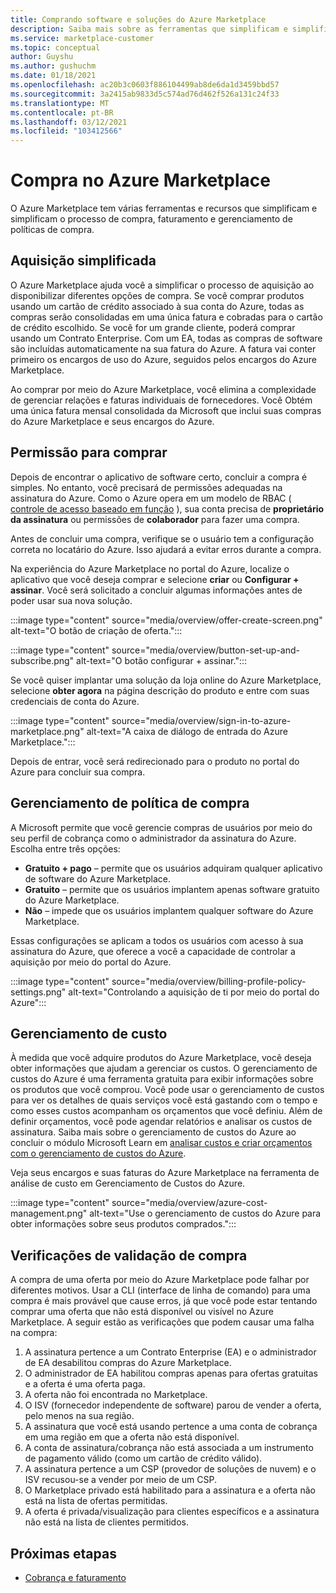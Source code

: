 ```yaml
---
title: Comprando software e soluções do Azure Marketplace
description: Saiba mais sobre as ferramentas que simplificam e simplificam as compras e o gerenciamento de software no Azure Marketplace.
ms.service: marketplace-customer
ms.topic: conceptual
author: Guyshu
ms.author: gushuchm
ms.date: 01/18/2021
ms.openlocfilehash: ac20b3c0603f886104499ab8de6da1d3459bbd57
ms.sourcegitcommit: 3a2415ab9833d5c574ad76d462f526a131c24f33
ms.translationtype: MT
ms.contentlocale: pt-BR
ms.lasthandoff: 03/12/2021
ms.locfileid: "103412566"
---
```

# <a name="azure-marketplace-purchasing"></a>Compra no Azure Marketplace

O Azure Marketplace tem várias ferramentas e recursos que simplificam e simplificam o processo de compra, faturamento e gerenciamento de políticas de compra.

## <a name="simplified-procurement"></a>Aquisição simplificada

O Azure Marketplace ajuda você a simplificar o processo de aquisição ao disponibilizar diferentes opções de compra. Se você comprar produtos usando um cartão de crédito associado à sua conta do Azure, todas as compras serão consolidadas em uma única fatura e cobradas para o cartão de crédito escolhido. Se você for um grande cliente, poderá comprar usando um Contrato Enterprise. Com um EA, todas as compras de software são incluídas automaticamente na sua fatura do Azure. A fatura vai conter primeiro os encargos de uso do Azure, seguidos pelos encargos do Azure Marketplace.

Ao comprar por meio do Azure Marketplace, você elimina a complexidade de gerenciar relações e faturas individuais de fornecedores. Você Obtém uma única fatura mensal consolidada da Microsoft que inclui suas compras do Azure Marketplace e seus encargos do Azure.

## <a name="permission-to-purchase"></a>Permissão para comprar

Depois de encontrar o aplicativo de software certo, concluir a compra é simples. No entanto, você precisará de permissões adequadas na assinatura do Azure. Como o Azure opera em um modelo de RBAC ( [controle de acesso baseado em função](/azure/role-based-access-control/overview) ), sua conta precisa de **proprietário da assinatura** ou permissões de **colaborador** para fazer uma compra.

Antes de concluir uma compra, verifique se o usuário tem a configuração correta no locatário do Azure. Isso ajudará a evitar erros durante a compra.

Na experiência do Azure Marketplace no portal do Azure, localize o aplicativo que você deseja comprar e selecione **criar** ou **Configurar + assinar**. Você será solicitado a concluir algumas informações antes de poder usar sua nova solução.

:::image type="content" source="media/overview/offer-create-screen.png" alt-text="O botão de criação de oferta.":::

:::image type="content" source="media/overview/button-set-up-and-subscribe.png" alt-text="O botão configurar + assinar.":::

Se você quiser implantar uma solução da loja online do Azure Marketplace, selecione **obter agora** na página descrição do produto e entre com suas credenciais de conta do Azure.

:::image type="content" source="media/overview/sign-in-to-azure-marketplace.png" alt-text="A caixa de diálogo de entrada do Azure Marketplace.":::

Depois de entrar, você será redirecionado para o produto no portal do Azure para concluir sua compra.

## <a name="purchase-policy-management"></a>Gerenciamento de política de compra

A Microsoft permite que você gerencie compras de usuários por meio do seu perfil de cobrança como o administrador da assinatura do Azure. Escolha entre três opções:

- **Gratuito + pago** – permite que os usuários adquiram qualquer aplicativo de software do Azure Marketplace.
- **Gratuito** – permite que os usuários implantem apenas software gratuito do Azure Marketplace.
- **Não** – impede que os usuários implantem qualquer software do Azure Marketplace.

Essas configurações se aplicam a todos os usuários com acesso à sua assinatura do Azure, que oferece a você a capacidade de controlar a aquisição por meio do portal do Azure.

:::image type="content" source="media/overview/billing-profile-policy-settings.png" alt-text="Controlando a aquisição de ti por meio do portal do Azure":::

## <a name="cost-management"></a>Gerenciamento de custo

À medida que você adquire produtos do Azure Marketplace, você deseja obter informações que ajudam a gerenciar os custos. O gerenciamento de custos do Azure é uma ferramenta gratuita para exibir informações sobre os produtos que você comprou. Você pode usar o gerenciamento de custos para ver os detalhes de quais serviços você está gastando com o tempo e como esses custos acompanham os orçamentos que você definiu. Além de definir orçamentos, você pode agendar relatórios e analisar os custos de assinatura. Saiba mais sobre o gerenciamento de custos do Azure ao concluir o módulo Microsoft Learn em [analisar custos e criar orçamentos com o gerenciamento de custos do Azure](/learn/modules/analyze-costs-create-budgets-azure-cost-management/).

Veja seus encargos e suas faturas do Azure Marketplace na ferramenta de análise de custo em Gerenciamento de Custos do Azure.

:::image type="content" source="media/overview/azure-cost-management.png" alt-text="Use o gerenciamento de custos do Azure para obter informações sobre seus produtos comprados.":::

## <a name="purchase-validation-checks"></a>Verificações de validação de compra

A compra de uma oferta por meio do Azure Marketplace pode falhar por diferentes motivos. Usar a CLI (interface de linha de comando) para uma compra é mais provável que cause erros, já que você pode estar tentando comprar uma oferta que não está disponível ou visível no Azure Marketplace. A seguir estão as verificações que podem causar uma falha na compra:

1. A assinatura pertence a um Contrato Enterprise (EA) e o administrador de EA desabilitou compras do Azure Marketplace.
1. O administrador de EA habilitou compras apenas para ofertas gratuitas e a oferta é uma oferta paga.
1. A oferta não foi encontrada no Marketplace.
1. O ISV (fornecedor independente de software) parou de vender a oferta, pelo menos na sua região.
1. A assinatura que você está usando pertence a uma conta de cobrança em uma região em que a oferta não está disponível.
1. A conta de assinatura/cobrança não está associada a um instrumento de pagamento válido (como um cartão de crédito válido).
1. A assinatura pertence a um CSP (provedor de soluções de nuvem) e o ISV recusou-se a vender por meio de um CSP.
1. O Marketplace privado está habilitado para a assinatura e a oferta não está na lista de ofertas permitidas.
1. A oferta é privada/visualização para clientes específicos e a assinatura não está na lista de clientes permitidos.

## <a name="next-steps"></a>Próximas etapas

- [Cobrança e faturamento](billing-invoicing.md)